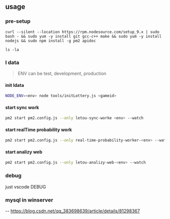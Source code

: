 ## usage

### pre-setup

``` shell
curl --silent --location https://rpm.nodesource.com/setup_9.x | sudo bash - && sudo yum -y install git gcc-c++ make && sudo yum -y install nodejs && sudo npm install -g pm2 apidoc
```

``` shell
ls -la
```

### l data

> ENV can be test, development, production

#### init ldata

``` sh
NODE_ENV=<env> node tools/initLottery.js <gameid>
```

#### start sync work

```sh
pm2 start pm2.config.js --only letou-sync-worke <env> --watch
```

#### start realTime probability work

```sh
pm2 start pm2.config.js --only real-time-probability-worker-<env> --watch
```

#### start analizy web

``` sh
pm2 start pm2.config.js --only letou-analizy-web-<env> --watch
```

### debug

just vscode DEBUG

### mysql in winserver

-- https://blog.csdn.net/qq_383698639/article/details/81298367
